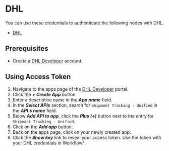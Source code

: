 # DHL

You can use these credentials to authenticate the following nodes with DHL.
- [DHL](/workflow/integrations/nodes/workflow-nodes-base.dhl/)

## Prerequisites

- Create a [DHL Developer](https://developer.dhl.com/user/register) account.

## Using Access Token

1. Navigate to the apps page of the [DHL Developer](https://developer.dhl.com/user/apps) portal.
2. Click the ***+ Create App*** button.
3. Enter a descriptive name in the ***App name*** field.
4. In the ***Select APIs*** section, search for `Shipment Tracking - Unified` in the ***API's name*** field.
5. Below ***Add API to app***, click the ***Plus (+)*** button next to the entry for `Shipment Tracking - Unified`.
6. Click on the ***Add app*** button.
7. Back on the apps page, click on your newly created app.
8. Click the ***Show key*** link to reveal your access token. Use the token with your DHL credentials in Workflow².
